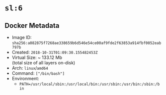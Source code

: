 # `sl:6`

## Docker Metadata

- Image ID: `sha256:a082875f7268ae338659b6d546e54ce00af9fde2f63853a914fbf0052eab797b`
- Created: `2018-10-31T01:09:30.155482453Z`
- Virtual Size: ~ 133.12 Mb  
  (total size of all layers on-disk)
- Arch: `linux`/`amd64`
- Command: `["/bin/bash"]`
- Environment:
  - `PATH=/usr/local/sbin:/usr/local/bin:/usr/sbin:/usr/bin:/sbin:/bin`
